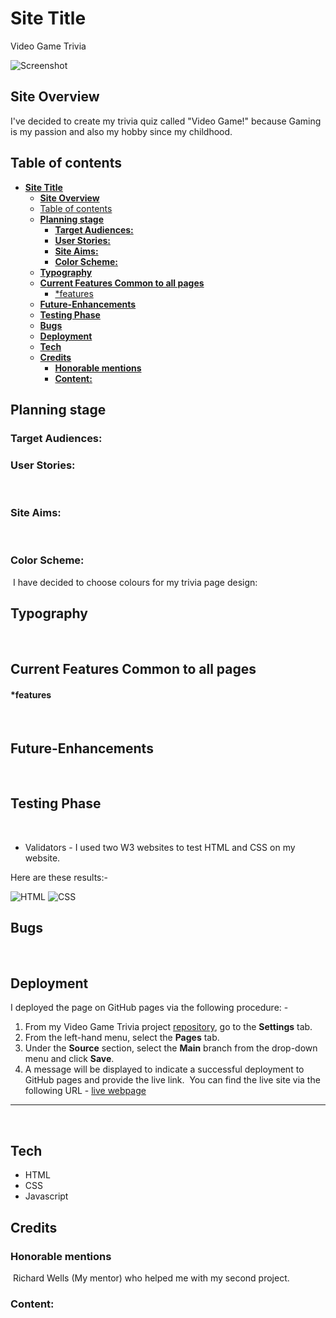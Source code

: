 # **Site Title**

Video Game Trivia

![Screenshot]()

## **Site Overview**

I've decided to create my trivia quiz called "Video Game!" because Gaming is my passion and also my hobby since my childhood. 

## Table of contents

- [**Site Title**](#site-title)
  - [**Site Overview**](#site-overview)
  - [Table of contents](#table-of-contents)
  - [**Planning stage**](#planning-stage)
    - [**Target Audiences:**](#target-audiences)
    - [**User Stories:**](#user-stories)
    - [**Site Aims:**](#site-aims)
    - [**Color Scheme:**](#color-scheme)
  - [**Typography**](#typography)
  - [**Current Features Common to all pages**](#current-features-common-to-all-pages)
      - [\*features](#features)
  - [**Future-Enhancements**](#future-enhancements)
  - [**Testing Phase**](#testing-phase)
  - [**Bugs**](#bugs)
  - [**Deployment**](#deployment)
  - [**Tech**](#tech)
  - [**Credits**](#credits)
    - [**Honorable mentions**](#honorable-mentions)
    - [**Content:**](#content)

## **Planning stage**

### **Target Audiences:**



### **User Stories:**


​

### **Site Aims:**


​

### **Color Scheme:**

​
I have decided to choose colours for my trivia page design:
​

## **Typography**
​

## **Current Features Common to all pages**


#### *features
​

## **Future-Enhancements**
​

## **Testing Phase**

​
- Validators - I used two W3 websites to test HTML and CSS on my website.

Here are these results:-

![HTML]()
![CSS]()
​

## **Bugs**

​

## **Deployment**

I deployed the page on GitHub pages via the following procedure: -
​

1. From my Video Game Trivia project [repository](https://github.com/BillyArshad/Lytham_History_PP1), go to the **Settings** tab.
2. From the left-hand menu, select the **Pages** tab.
3. Under the **Source** section, select the **Main** branch from the drop-down menu and click **Save**.
4. A message will be displayed to indicate a successful deployment to GitHub pages and provide the live link.
​
You can find the live site via the following URL - [live webpage]()

***
​

## **Tech**

- HTML
- CSS
- Javascript
​

## **Credits**

### **Honorable mentions**

​
Richard Wells (My mentor) who helped me with my second project. 
​

### **Content:**

​

